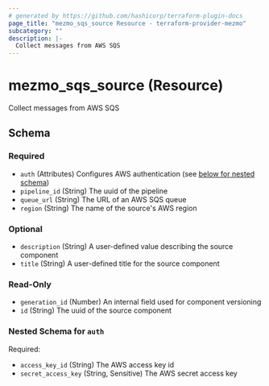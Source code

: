 ```yaml
---
# generated by https://github.com/hashicorp/terraform-plugin-docs
page_title: "mezmo_sqs_source Resource - terraform-provider-mezmo"
subcategory: ""
description: |-
  Collect messages from AWS SQS
---
```


# mezmo_sqs_source (Resource)

Collect messages from AWS SQS



<!-- schema generated by tfplugindocs -->
## Schema

### Required

- `auth` (Attributes) Configures AWS authentication (see [below for nested schema](#nestedatt--auth))
- `pipeline_id` (String) The uuid of the pipeline
- `queue_url` (String) The URL of an AWS SQS queue
- `region` (String) The name of the source's AWS region

### Optional

- `description` (String) A user-defined value describing the source component
- `title` (String) A user-defined title for the source component

### Read-Only

- `generation_id` (Number) An internal field used for component versioning
- `id` (String) The uuid of the source component

<a id="nestedatt--auth"></a>
### Nested Schema for `auth`

Required:

- `access_key_id` (String) The AWS access key id
- `secret_access_key` (String, Sensitive) The AWS secret access key


